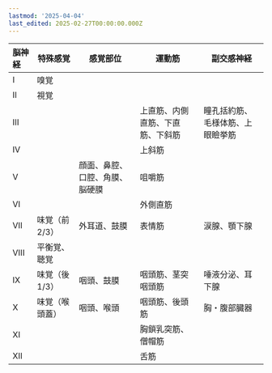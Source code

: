 ```yaml
---
lastmod: '2025-04-04'
last_edited: 2025-02-27T00:00:00.000Z
---
```


| 脳神経 | 特殊感覚       | 感覚部位                       | 運動筋                           | 副交感神経                       |
| :----- | -------------- | ------------------------------ | -------------------------------- | -------------------------------- |
| I      | 嗅覚           |                                |                                  |                                  |
| II     | 視覚           |                                |                                  |                                  |
| III    |                |                                | 上直筋、内側直筋、下直筋、下斜筋 | 瞳孔括約筋、毛様体筋、上眼瞼挙筋 |
| IV     |                |                                | 上斜筋                           |                                  |
| V      |                | 顔面、鼻腔、口腔、角膜、脳硬膜 | 咀嚼筋                           |                                  |
| VI     |                |                                | 外側直筋                         |                                  |
| VII    | 味覚（前 2/3） | 外耳道、鼓膜                   | 表情筋                           | 涙腺、顎下腺                     |
| VIII   | 平衡覚、聴覚   |                                |                                  |                                  |
| IX     | 味覚（後 1/3） | 咽頭、鼓膜                     | 咽頭筋、茎突咽頭筋               | 唾液分泌、耳下腺                 |
| X      | 味覚（喉頭蓋） | 咽頭、喉頭                     | 咽頭筋、後頭筋                   | 胸・腹部臓器                     |
| XI     |                |                                | 胸鎖乳突筋、僧帽筋               |                                  |
| XII    |                |                                | 舌筋                             |                                  |
